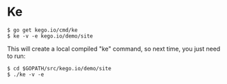 Ke
==

	$ go get kego.io/cmd/ke
	$ ke -v -e kego.io/demo/site

This will create a local compiled "ke" command, so next time, you just need to run:

	$ cd $GOPATH/src/kego.io/demo/site
	$ ./ke -v -e 
	
